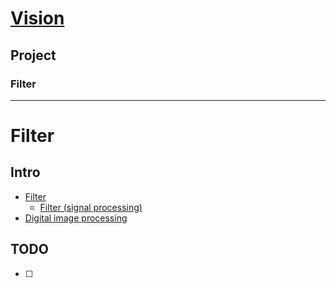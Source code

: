 # [Vision](https://github.com/liuwake/Vision)

## Project

### Filter
----

# Filter
## Intro
- [Filter](https://en.wikipedia.org/wiki/Filter)
  - [Filter (signal processing)](https://en.wikipedia.org/wiki/Filter_(signal_processing))
- [Digital image processing](https://en.wikipedia.org/wiki/Digital_image_processing)

## 

## TODO
- [ ] 